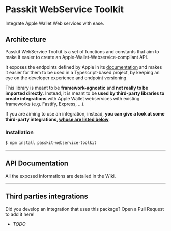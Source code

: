 # Passkit WebService Toolkit

Integrate Apple Wallet Web services with ease.

## Architecture

Passkit WebService Toolkit is a set of functions and constants that aim to make it easier to create an Apple-Wallet-Webservice-compliant API.

It exposes the endpoints defined by Apple in its [documentation](https://developer.apple.com/documentation/walletpasses/adding_a_web_service_to_update_passes) and makes it easier for them to be used in a Typescript-based project, by keeping an eye on the developer experience and endpoint versioning.

This library is meant to be **framework-agnostic** and **not really to be imported directly**. Instead, it is meant to be **used by third-party libraries to create integrations** with Apple Wallet webservices with existing frameworks (e.g. Fastify, Express, ...).

If you are aiming to use an integration, instead, **you can give a look at some third-party integrations, [whose are listed below](#third-parties-integrations)**.

### Installation

```sh
$ npm install passkit-webservice-toolkit
```

---

## API Documentation

All the exposed informations are detailed in the Wiki.

---

## Third parties integrations

Did you develop an integration that uses this package? Open a Pull Request to add it here!

- _TODO_
